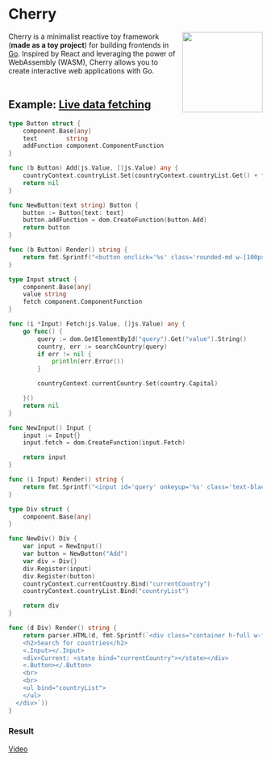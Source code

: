 # Cherry

<img align="right" width="159px" src="https://i.imgur.com/qz0AVzM.png">

Cherry is a minimalist reactive toy framework (**made as a toy project**) for building frontends in [Go](https://go.dev/). Inspired by React and leveraging the power of WebAssembly (WASM), Cherry allows you to create interactive web applications with Go. 
<br/><br/>

## Example: [Live data fetching](https://github.com/reonardoleis/cherry/tree/main/examples/data_fetch) 
```go
type Button struct {
	component.Base[any]
	text        string
	addFunction component.ComponentFunction
}

func (b Button) Add(js.Value, []js.Value) any {
	countryContext.countryList.Set(countryContext.countryList.Get() + fmt.Sprintf("<li>%s</li>", countryContext.currentCountry.Get()))
	return nil
}

func NewButton(text string) Button {
	button := Button{text: text}
	button.addFunction = dom.CreateFunction(button.Add)
	return button
}

func (b Button) Render() string {
	return fmt.Sprintf("<button onclick='%s' class='rounded-md w-[100px] text-black bg-yellow-500'>%s</button>", b.addFunction, b.text)
}

type Input struct {
	component.Base[any]
	value string
	fetch component.ComponentFunction
}

func (i *Input) Fetch(js.Value, []js.Value) any {
	go func() {
		query := dom.GetElementById("query").Get("value").String()
		country, err := searchCountry(query)
		if err != nil {
			println(err.Error())
		}

		countryContext.currentCountry.Set(country.Capital)

	}()
	return nil
}

func NewInput() Input {
	input := Input{}
	input.fetch = dom.CreateFunction(input.Fetch)

	return input
}

func (i Input) Render() string {
	return fmt.Sprintf("<input id='query' onkeyup='%s' class='text-black'>", i.fetch)
}

type Div struct {
	component.Base[any]
}

func NewDiv() Div {
	var input = NewInput()
	var button = NewButton("Add")
	var div = Div{}
	div.Register(input)
	div.Register(button)
	countryContext.currentCountry.Bind("currentCountry")
	countryContext.countryList.Bind("countryList")

	return div
}

func (d Div) Render() string {
	return parser.HTML(d, fmt.Sprintf(`<div class="container h-full w-full bg-zinc-800 text-white flex flex-col items-center justify-center">
    <h2>Search for countries</h2>
    <.Input></.Input>
    <div>Current: <state bind="currentCountry"></state></div>
    <.Button></.Button>
    <br>
    <br>
    <ul bind="countryList">
    </ul>
  </div>`))
}
```

### Result
[Video](https://github.com/user-attachments/assets/f119d384-91d7-432e-8c3e-c5f82fa94e75)

